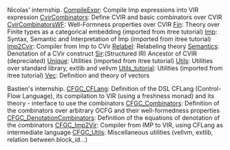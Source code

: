 Nicolas' internship.
[CompileExpr](./CompileExpr.v): Compile Imp expressions into VIR expression
[CvirCombinators](./CvirCombinators.v): Define CVIR and basic combinators over CVIR 
[CvirCombinatorsWF](./CvirCombinatorsWF.v): Well-Formness properties over CVIR
[Fin](./Fin.v): Theory over Finite types as a categorical embedding (imported from itree tutorial)
[Imp](./Imp.v): Syntax, Semantic and Interpretation of Imp (imported from itree tutorial)
[Imp2Cvir](./Imp2Cvir.v): Compiler from Imp to CVir
[Relabel](./Relabel.v): Relabeling theory 
[Semantics](./Semantics.v): Denotation of a CVir construct
[Sir](./Sir.v):(Structured IR) Ancestor of CVIR (depreciated)
[Unique](./Unique.v): Utilities (imported from itree tutorial)
[Utils](./Utils.v): Utilities over standard library, extlib and vellvm
[Utils_tutorial](./Utils_tutorial.v): Utilities (imported from itree tutorial)
[Vec](./Vec.v): Definition and theory of vectors

Bastien's internship.
[CFGC_CFLang](CFGC_CFLang.v): Definition of the DSL CFLang (Control-Flow Language), its compilation to VIR (using a freshness monad) and its theory - interface to use the combinators
[CFGC_Combinators](CFGC_Combinators.v): Definition of the combinators over arbitrary OCFG and their well-formedness properties
[CFGC_DenotationCombinators](CFGC_DenotationsCombinators.v): Definition of the equations of denotation of the combinators
[CFGC_Imp2Vir](CFGC_Imp2Vir.v): Compiler from IMP to VIR, using CFLang as intermediate language
[CFGC_Utils](CFGC_Utils.v): Miscellaneous utilities (vellvm, extlib, relation between block_id...)
